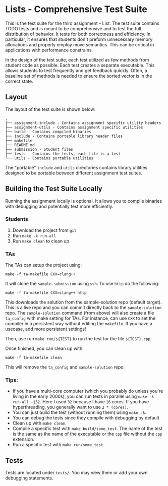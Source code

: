 Lists - Comprehensive Test Suite
====================================

This is the test suite for the third assignment - List. The test suite contains TODO tests and is meant to be comprehensive and to test the full distribution of behavior. It tests for both correctness and efficiency. In particular, it ensures that students don't preform unnecessary memory allocations and properly employ move semantics. This can be critical in applications with performance constrains.

In the design of the test suite, each test utilized as few methods from student code as possible. Each test creates a separate executable. This allows students to test frequently and get feedback quickly. Often, a baseline set of methods is needed to ensure the sorted vector is in the correct state. 

Layout
------

The layout of the test suite is shown below:

```
.
├── assignment-include - Contains assignment specific utility headers
├── assignment-utils - Contains assignment specific utilities
├── build - Contains compiled binaries
├── include - Contains portable library header files
├── makefile
├── README.md
├── submission - Student files
├── tests - Contains the tests, each file is a test
└── utils - Contains portable utilities
```

The "portable" `include` and `utils` directories contains library utilities designed to be portable between different assignment test suites.

Building the Test Suite Locally
-------------------------------

Running the assignment locally is optional. It allows you to compile binaries with debugging and potentially test more efficiently.

### Students

1. Download the project from `git`
2. Run `make -k run-all`
3. Run `make clean` to clean up

### TAs


The TAs can setup the project using:
```
make -f ta-makefile CXX=clang++
```

It will clone the `sample-submission` using `ssh`. To use `http` do the following:

```
make -f ta-makefile CXX=clang++ http
```

This downloads the solution from the sample-solution repo (default target). This is a live repo and you can commit directly back to the `sample-solution` repo. The `sample-solution` command (from above) will also create a file `ta_config` with make setting for TAs. For instance, can use `CXX` to set the compiler in a persistent way without editing the `makefile`. If you have a usecase, add more persistent settings!

Then, use run `make run/${TEST}` to run the test for the file `${TEST}.cpp`. 

Once finished, you can clean up with:
```
make -f ta-makefile clean
```

This will remove the `ta_config` and `sample-solution` repo.

### Tips:
- If you have a multi-core computer (which you probably do unless you're living in the early 2000s), you can run tests in parallel using `make -k run-all -j32`. Here I used `32` because I have `16` cores. If you have hyperthreading, you generally want to use `2 * (cores)`.
- You can just build the test (without running them) using `make -k`.
- You can debug the tests since they compile with debugging by default
- Clean up with `make clean`.
- Compile a specific test with `make build/some_test`. The name of the test is the same as the name of the executable or the `cpp` file without the `cpp` extension.
- Run a specific test with `make run/some_test`.

Tests
-----

Tests are located under `tests/`. You may view them or add your own debugging statements.
